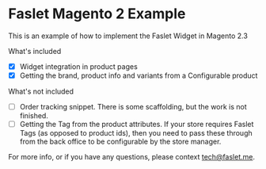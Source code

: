 # Faslet Magento 2 Example

This is an example of how to implement the Faslet Widget in Magento 2.3

What's included

- [x] Widget integration in product pages
- [x] Getting the brand, product info and variants from a Configurable product

What's not included

- [ ] Order tracking snippet. There is some scaffolding, but the work is not finished.
- [ ] Getting the Tag from the product attributes. If your store requires Faslet Tags (as opposed to product ids), then you need to pass these through from the back office to be configurable by the store manager.

For more info, or if you have any questions, please context tech@faslet.me.
